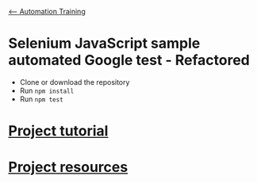 [<-- Automation Training](../Readme.md)

# Selenium JavaScript sample automated Google test - Refactored

- Clone or download the repository
- Run `npm install`
- Run `npm test`

# [Project tutorial](tuto.md)

# [Project resources](resources.md)